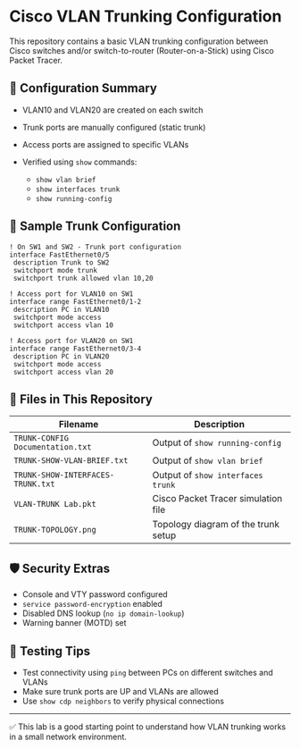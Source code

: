 # Cisco VLAN Trunking Configuration

This repository contains a basic VLAN trunking configuration between Cisco switches and/or switch-to-router (Router-on-a-Stick) using Cisco Packet Tracer.

## 📌 Configuration Summary

* VLAN10 and VLAN20 are created on each switch
* Trunk ports are manually configured (static trunk)
* Access ports are assigned to specific VLANs
* Verified using `show` commands:

  * `show vlan brief`
  * `show interfaces trunk`
  * `show running-config`

## 🔧 Sample Trunk Configuration

```
! On SW1 and SW2 - Trunk port configuration
interface FastEthernet0/5
 description Trunk to SW2
 switchport mode trunk
 switchport trunk allowed vlan 10,20
```

```
! Access port for VLAN10 on SW1
interface range FastEthernet0/1-2
 description PC in VLAN10
 switchport mode access
 switchport access vlan 10
```

```
! Access port for VLAN20 on SW1
interface range FastEthernet0/3-4
 description PC in VLAN20
 switchport mode access
 switchport access vlan 20
```

## 📂 Files in This Repository

| Filename                          | Description                         |
| --------------------------------- | ----------------------------------- |
| `TRUNK-CONFIG Documentation.txt`  | Output of `show running-config`     |
| `TRUNK-SHOW-VLAN-BRIEF.txt`       | Output of `show vlan brief`         |
| `TRUNK-SHOW-INTERFACES-TRUNK.txt` | Output of `show interfaces trunk`   |
| `VLAN-TRUNK Lab.pkt`              | Cisco Packet Tracer simulation file |
| `TRUNK-TOPOLOGY.png`              | Topology diagram of the trunk setup |

## 🛡️ Security Extras

* Console and VTY password configured
* `service password-encryption` enabled
* Disabled DNS lookup (`no ip domain-lookup`)
* Warning banner (MOTD) set

## 🧪 Testing Tips

* Test connectivity using `ping` between PCs on different switches and VLANs
* Make sure trunk ports are UP and VLANs are allowed
* Use `show cdp neighbors` to verify physical connections

---

✅ This lab is a good starting point to understand how VLAN trunking works in a small network environment.


